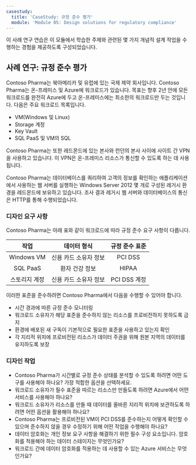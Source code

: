 ```yaml
---
casestudy:
  title: 'CaseStudy: 규정 준수 평가'
  module: 'Module 05: Design solutions for regulatory compliance'
---
```


이 사례 연구 연습은 이 모듈에서 학습한 주제와 관련된 몇 가지 개념적 설계 작업을 수행하는 경험을 제공하도록 구성되었습니다.

## 사례 연구: 규정 준수 평가

Contoso Pharma는 북아메리카 및 유럽에 있는 국제 제약 회사입니다. Contoso Pharma는 온-프레미스 및 Azure에 워크로드가 있습니다. 목표는 향후 2년 안에 모든 워크로드를 완전히 Azure에 두고 온-프레미스에는 최소한의 워크로드만 두는 것입니다. 다음은 주요 워크로드 목록입니다.

- VM(Windows 및 Linux)
- Storage 계정
- Key Vault
- SQL PaaS 및 VM의 SQL

Contoso Pharma는 또한 레드몬드에 있는 본사와 런던의 본사 사이에 사이트 간 VPN을 사용하고 있습니다. 이 VPN은 온-프레미스 리소스가 통신할 수 있도록 하는 데 사용됩니다.

Contoso Pharma는 데이터베이스를 쿼리하여 고객의 정보를 확인하는 애플리케이션에서 사용하는 웹 서버를 실행하는 Windows Server 2012 몇 개로 구성된 레거시 환경을 레드몬드에 보유하고 있습니다. 조사 결과 레거시 웹 서버와 데이터베이스의 통신은 HTTP를 통해 수행되었습니다.

### 디자인 요구 사항

Contoso Pharma는 아래 표와 같이 워크로드에 따라 규정 준수 요구 사항이 다릅니다.

| **작업** | **데이터 형식** | **규정 준수 표준** |
|:---:|:---:|:---:|
| Windows VM | 신용 카드 소유자 정보 | PCI DSS |
| SQL PaaS | 환자 건강 정보 | HIPAA |
| 스토리지 계정 | 신용 카드 소유자 정보 | PCI DSS 계정 |

이러한 표준을 준수하려면 Contoso Pharma에서 다음을 수행할 수 있어야 합니다.

- 시간 경과에 따른 규정 준수 모니터링
- 워크로드 소유자가 해당 표준을 준수하지 않는 리소스를 프로비전하지 못하도록 금지
- 환경에 배포된 새 구독이 기본적으로 필요한 표준을 사용하고 있는지 확인
- 각 지리적 위치에 프로비전된 리소스가 데이터 주권을 위해 원본 지역의 데이터를 유지하도록 보장

### 디자인 작업

* Contoso Pharma가 시간별로 규정 준수 상태를 분석할 수 있도록 하려면 어떤 도구를 사용해야 하나요? 가장 적합한 옵션을 선택하세요.
* 워크로드 소유자가 필수 표준을 따르는 리소스만 만들도록 하려면 Azure에서 어떤 서비스를 사용해야 하나요?
* 워크로드 소유자가 리소스를 만들 때 데이터를 올바른 지리적 위치에 보관하도록 하려면 어떤 옵션을 활용해야 하나요?
* Contoso Pharma는 프로비전된 VM이 PCI DSS를 준수하는지 어떻게 확인할 수 있으며 준수하지 않을 경우 수정하기 위해 어떤 작업을 수행해야 하나요?
* 데이터 암호화는 개인 정보 요구 사항을 해결하기 위한 필수 구성 요소입니다. 암호화를 적용해야 하는 데이터 스테이지는 무엇인가요?
* 워크로드 간에 데이터 암호화를 적용하는 데 사용할 수 있는 Azure 서비스는 무엇인가요?
